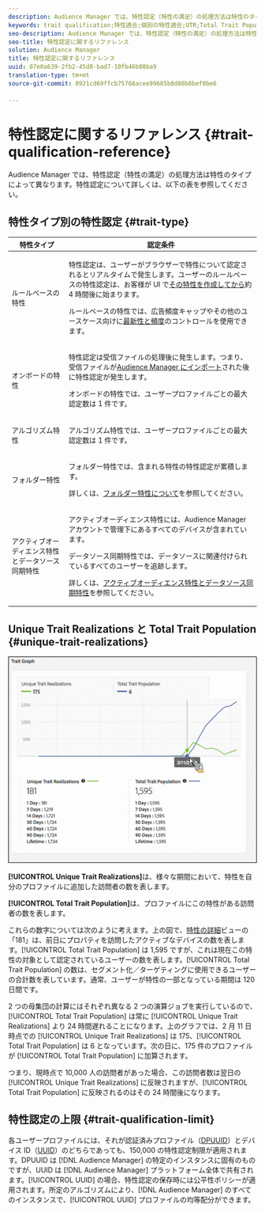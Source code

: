 ```yaml
---
description: Audience Manager では、特性認定（特性の満足）の処理方法は特性のタイプによって異なります。特性認定について詳しくは、以下の表を参照してください。
keywords: trait qualification;特性適合;個別の特性適合;UTR;Total Trait Population;TTP
seo-description: Audience Manager では、特性認定（特性の満足）の処理方法は特性のタイプによって異なります。特性認定について詳しくは、以下の表を参照してください。
seo-title: 特性認定に関するリファレンス
solution: Audience Manager
title: 特性認定に関するリファレンス
uuid: 07e0a639-2fb2-45d8-bad7-10fb46b08ba9
translation-type: tm+mt
source-git-commit: 0921cd69ffcb75768acee99685b0d80b8bef0be6

---
```



# 特性認定に関するリファレンス {#trait-qualification-reference}

Audience Manager では、特性認定（特性の満足）の処理方法は特性のタイプによって異なります。特性認定について詳しくは、以下の表を参照してください。

## 特性タイプ別の特性認定 {#trait-type}

<table id="table_14CD705F376B44EEA9A6C011984356F0"> 
 <thead> 
  <tr> 
   <th colname="col1" class="entry"> 特性タイプ </th> 
   <th colname="col2" class="entry"> 認定条件 </th> 
  </tr> 
 </thead>
 <tbody> 
  <tr> 
   <td colname="col1"> <p>ルールベースの特性 </p> </td> 
   <td colname="col2"> <p>特性認定は、ユーザーがブラウザーで特性について認定されるとリアルタイムで発生します。ユーザーのルールベースの特性認定は、お客様が UI で<a href="../../features/traits/create-onboarded-rule-based-traits.md#create-rules-based-or-onboarded-traits">その特性を作成してから</a>約 4 時間後に始まります。 </p> <p>ルールベースの特性では、広告頻度キャップやその他のユースケース向けに<a href="../../features/segments/recency-and-frequency.md">最新性と頻度</a>のコントロールを使用できます。 </p> </td> 
  </tr> 
  <tr> 
   <td colname="col1"> <p>オンボードの特性 </p> </td> 
   <td colname="col2"> <p>特性認定は受信ファイルの処理後に発生します。つまり、受信ファイルが<a href="../../faq/faq-inbound-data-ingestion.md">Audience Manager にインポート</a>された後に特性認定が発生します。 </p> <p> オンボードの特性では、ユーザープロファイルごとの最大認定数は 1 件です。 </p> </td> 
  </tr> 
  <tr> 
   <td colname="col1"> <p>アルゴリズム特性 </p> </td> 
   <td colname="col2"> <p>アルゴリズム特性では、ユーザープロファイルごとの最大認定数は 1 件です。 </p> </td> 
  </tr> 
  <tr> 
   <td colname="col1"> <p>フォルダー特性 </p> </td> 
   <td colname="col2"> <p>フォルダー特性では、含まれる特性の特性認定が累積します。 </p> <p>詳しくは、<a href="../../features/traits/about-folder-traits.md">フォルダー特性について</a>を参照してください。 </p> </td> 
  </tr>
  <tr> 
   <td colname="col1"> <p>アクティブオーディエンス特性とデータソース同期特性 </p> </td> 
   <td colname="col2"> <p><span class="wintitle">アクティブオーディエンス</span>特性には、<span class="wintitle">Audience Manager</span> アカウントで管理下にあるすべてのデバイスが含まれています。 </p> <p><span class="wintitle">データソース同期特性</span>では、データソースに関連付けられているすべてのユーザーを追跡します。 </p> <p>詳しくは、<a href="../../features/traits/client-activity-synced-audience-traits.md">アクティブオーディエンス特性とデータソース同期特性</a>を参照してください。 </p> </td>
  </tr>
 </tbody>
</table>

## Unique Trait Realizations と Total Trait Population {#unique-trait-realizations}

![](assets/utr-ttp1.png)

**[!UICONTROL Unique Trait Realizations]**&#x200B;は、様々な期間において、特性を自分のプロファイルに追加した訪問者の数を表します。

**[!UICONTROL Total Trait Population]**&#x200B;は、プロファイルにこの特性がある訪問者の数を表します。

これらの数字については次のように考えます。上の図で、[特性の詳細](../../features/traits/trait-details-page.md)ビューの「181」は、前日にプロパティを訪問したアクティブなデバイスの数を表します。[!UICONTROL Total Trait Population] は 1,595 ですが、これは現在この特性の対象として認定されているユーザーの数を表します。[!UICONTROL Total Trait Population] の数は、セグメント化／ターゲティングに使用できるユーザーの合計数を表しています。通常、ユーザーが特性の一部となっている期間は 120 日間です。

2 つの母集団の計算にはそれぞれ異なる 2 つの演算ジョブを実行しているので、[!UICONTROL Total Trait Population] は常に [!UICONTROL Unique Trait Realizations] より 24 時間遅れることになります。上のグラフでは、2 月 11 日時点での [!UICONTROL Unique Trait Realizations] は 175、[!UICONTROL Total Trait Population] は 6 となっています。次の日に、175 件のプロファイルが [!UICONTROL Total Trait Population] に加算されます。

つまり、現時点で 10,000 人の訪問者があった場合、この訪問者数は翌日の [!UICONTROL Unique Trait Realizations] に反映されますが、[!UICONTROL Total Trait Population] に反映されるのはその 24 時間後になります。

## 特性認定の上限 {#trait-qualification-limit}

各ユーザープロファイルには、それが認証済みプロファイル（[DPUUID](../../reference/ids-in-aam.md)）とデバイス ID（[UUID](../../reference/ids-in-aam.md)）のどちらであっても、150,000 の特性認定制限が適用されます。DPUUID は [!DNL Audience Manager] の特定のインスタンスに固有のものですが、UUID は [!DNL Audience Manager] プラットフォーム全体で共有されます。[!UICONTROL UUID] の場合、特性認定の保存時には公平性ポリシーが適用されます。所定のアルゴリズムにより、[!DNL Audience Manager] のすべてのインスタンスで、[!UICONTROL UUID] プロファイルの均等配分ができます。
